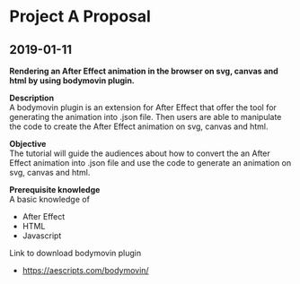 # Project A Proposal
## 2019-01-11
<b>Rendering an After Effect animation in the browser on svg, canvas and html by using bodymovin plugin.</b>

<b>Description</b> 
<br>A bodymovin plugin is an extension for After Effect that offer the tool for generating the animation into .json file. Then users are able to manipulate the code to create the After Effect animation on svg, canvas and html.
	
<b>Objective</b>
<br>The tutorial will guide the audiences about how to convert the an After Effect animation into .json file and use the code to generate an animation on svg, canvas and html.
	
<b>Prerequisite knowledge</b>
<br>A basic knowledge of 
	<ul>
		<li>After Effect</li>
		<li>HTML</li>
		<li>Javascript</li>
	</ul>  

Link to download bodymovin plugin
	<ul>
		<li>https://aescripts.com/bodymovin/</li>
	</ul>
